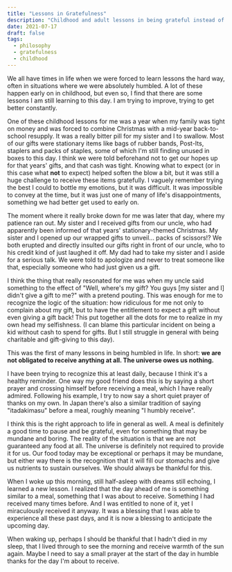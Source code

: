 ```yaml
---
title: "Lessons in Gratefulness"
description: "Childhood and adult lessons in being grateful instead of entitled.  After all, the universe owes us nothing."
date: 2021-07-17
draft: false
tags:
  - philosophy
  - gratefulness
  - childhood
---
```


We all have times in life when we were forced to learn lessons the hard way, often in situations where we were absolutely humbled. A lot of these happen early on in childhood, but even so, I find that there are some lessons I am still learning to this day. I am trying to improve, trying to get better constantly.

One of these childhood lessons for me was a year when my family was tight on money and was forced to combine Christmas with a mid-year back-to-school resupply. It was a really bitter pill for my sister and I to swallow. Most of our gifts were stationary items like bags of rubber bands, Post-Its, staplers and packs of staples, some of which I'm still finding unused in boxes to this day. I think we were told beforehand not to get our hopes up for that years' gifts, and that cash was tight. Knowing what to expect (or in this case what **not** to expect) helped soften the blow a bit, but it was still a huge challenge to receive these items gratefully. I vaguely remember trying the best I could to bottle my emotions, but it was difficult. It was impossible to convey at the time, but it was just one of many of life's disappointments, something we had better get used to early on.

The moment where it really broke down for me was later that day, where my patience ran out. My sister and I received gifts from our uncle, who had apparently been informed of that years' stationary-themed Christmas. My sister and I opened up our wrapped gifts to unveil... packs of scissors!? We both erupted and directly insulted our gifts right in front of our uncle, who to his credit kind of just laughed it off. My dad had to take my sister and I aside for a serious talk. We were told to apologize and never to treat someone like that, especially someone who had just given us a gift.

I think the thing that really resonated for me was when my uncle said something to the effect of "Well, where's my gift? You guys [my sister and I] didn't give a gift to me?" with a pretend pouting. This was enough for me to recognize the logic of the situation: how ridiculous for me not only to complain about my gift, but to have the entitlement to expect a gift without even giving a gift back! This put together all the dots for me to realize in my own head my selfishness. (I can blame this particular incident on being a kid without cash to spend for gifts. But I still struggle in general with being charitable and gift-giving to this day).

This was the first of many lessons in being humbled in life. In short: **we are not obligated to receive anything at all. The universe owes us nothing.**

I have been trying to recognize this at least daily, because I think it's a healthy reminder. One way my good friend does this is by saying a short prayer and crossing himself before receiving a meal, which I have really admired. Following his example, I try to now say a short quiet prayer of thanks on my own. In Japan there's also a similar tradition of saying "itadakimasu" before a meal, roughly meaning "I humbly receive".

I think this is the right approach to life in general as well. A meal is definitely a good time to pause and be grateful, even for something that may be mundane and boring. The reality of the situation is that we are not guaranteed any food at all. The universe is definitely not required to provide it for us. Our food today may be exceptional or perhaps it may be mundane, but either way there is the recognition that it will fill our stomachs and give us nutrients to sustain ourselves. We should always be thankful for this.

When I woke up this morning, still half-asleep with dreams still echoing, I learned a new lesson. I realized that the day ahead of me is something similar to a meal, something that I was about to receive. Something I had received many times before. And I was entitled to none of it, yet I miraculously received it anyway. It was a blessing that I was able to experience all these past days, and it is now a blessing to anticipate the upcoming day.

When waking up, perhaps I should be thankful that I hadn't died in my sleep, that I lived through to see the morning and receive warmth of the sun again. Maybe I need to say a small prayer at the start of the day in humble thanks for the day I'm about to receive.
